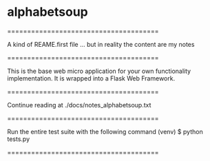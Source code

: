 # alphabetsoup

======================================

A kind of REAME.first file
... but in reality the content are my notes

======================================

This is the base web micro application
for your own 
functionality implementation.
It is wrapped into a Flask Web Framework.

======================================


Continue reading at 
./docs/notes_alphabetsoup.txt


======================================

Run the entire test suite with
the following command
(venv) $ python tests.py

======================================
